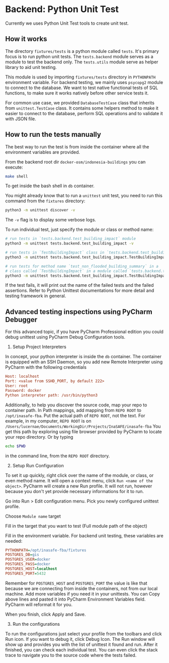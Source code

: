 # Backend: Python Unit Test

Currently we uses Python Unit Test tools to create unit test.

## How it works

The directory `fixtures/tests` is a python module called `tests`.
It's primary focus is to run python unit tests.
The `tests.backend` module serves as a module to test the backend only.
The `tests.utils` module serve as helper library to aid unit testing.

This module is used by importing `fixtures/tests` directory in `PYTHONPATH` environment variable.
For backend testing, we mainly uses `psycopg2` module to connect to the database.
We want to test native functional tests of SQL functions, to make sure it works natively before other service tests it.

For common use case, we provided `DatabaseTestCase` class that inherits from `unittest.TestCase` class.
It contains some helpers method to make it easier to connect to the database, 
perform SQL operations and to validate it with JSON file.

## How to run the tests manually

The best way to run the test is from inside the container where all the 
environment variables are provided.

From the backend root dir `docker-osm/indonesia-buildings` you can execute:

```bash
make shell
```

To get inside the bash shell in `db` container.

You might already know that to run a `unittest` unit test, you need to run this command from the `fixtures`
directory:

```bash
python3 -m unittest discover -v
```

The `-v` flag is to display some verbose logs.

To run individual test, just specify the module or class or method name:

```bash
# run tests in `tests.backend.test_building_impact` module
python3 -m unittest tests.backend.test_building_impact -v

# run tests in `TestBuildingImpact` class in `tests.backend.test_building_impact` module
python3 -m unittest tests.backend.test_building_impact.TestBuildingImpact -v

# run tests for method name `test_non_flooded_building_summary` in a 
# class called `TestBuildingImpact` in a module called `tests.backend.test_building_impact`
python3 -m unittest tests.backend.test_building_impact.TestBuildingImpact.test_non_flooded_building_summary -v

```

If the test fails, it will print out the name of the failed tests and the failed assertions.
Refer to Python Unittest documentations for more detail and testing framework in general.

## Advanced testing inspections using PyCharm Debugger

For this advanced topic, if you have PyCharm Professional edition you could debug unittest 
using PyCharm Debug Configuration tools.

1. Setup Project Interpreters

In concept, your python interpreter is inside the `db` container. The container is equipped
with an SSH Daemon, so you add new Remote Interpreter using PyCharm with the following credentials

```ini
Host: localhost
Port: <value from SSHD_PORT, by default 222>
User: root
Password: docker
Python interpreter path: /usr/bin/python3

```

Additionally, to help you discover the source code, map your repo to container path.
In Path mappings, add mapping from `REPO ROOT` to `/opt/inasafe-fba`.
Put the actual path of `REPO ROOT`, not the text.
For example, in my computer, `REPO ROOT` is on `/Users/lucernae/Documents/WorkingDir/Projects/InaSAFE/inasafe-fba`
You get this path by exploring using file browser provided by PyCharm to locate your repo directory.
Or by typing

```bash
echo $PWD
```

in the command line, from the `REPO ROOT` directory.


2. Setup Run Configuration

To set it up quickly, right click over the name of the module, or class, or even method name.
It will open a context menu, click `Run <name of the object>`.
PyCharm will create a new Run profile.
It will not run, however because you don't yet provide necessary informations for it to run.

Go into Run > Edit configuration menu.
Pick you newly configured unittest profile.

Choose `Module name` target

Fill in the target that you want to test (Full module path of the object)

Fill in the environment variable.
For backend unit testing, these variables are needed:

```ini
PYTHONPATH=/opt/inasafe-fba/fixtures
POSTGRES_DB=gis
POSTGRES_USER=docker
POSTGRES_PASS=docker
POSTGRES_HOST=localhost
POSTGRES_PORT=5432
```

Remember for `POSTGRES_HOST` and `POSTGRES_PORT` the value is like that because 
we are connecting from inside the containers, not from our local machine.
Add more variables if you need it in your unittests.
You can Copy above lines and pasted it into PyCharm Environment Variables field.
PyCharm will reformat it for you.

When you finish, click Apply and Save.

3. Run the configurations

To run the configurations just select your profile from the toolbars and click Run icon.
If you want to debug it, click Debug Icon.
The Run window will show up and provides you with the list of unittest it found and run.
After it finished, you can check each individual test.
You can even click the stack trace to navigate you to the source code where the tests failed.
